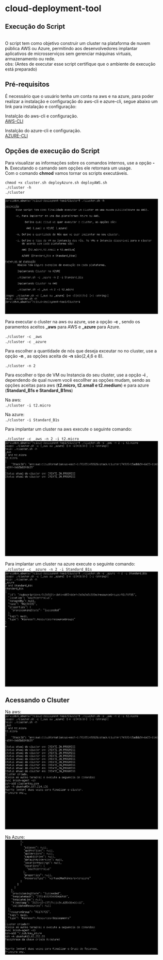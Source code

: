 # cloud-deployment-tool

## Execução do Script 
<br>
O script tem como objetivo construir um cluster na plataforma de nuvem pública AWS ou Azure, permitindo aos desenvolvedores implantar aplicativos de microsserviços sem gerenciar máquinas virtuais, armazenamento ou rede.
<br>
obs: (Antes de executar esse script certifique que o ambiente de execução está preparado)<br>

## Pré-requisitos

É necessário que o usuário tenha um conta na aws e na azure, para poder realizar a instalação e configuração do aws-cli e azure-cli, segue abaixo um link para instalação e configuração:

Instalção do aws-cli e configuração.<br>
[AWS-CLI](https://github.com/AnttoniC/cloud-deployment-tool/tree/main/Cluster/Aws-CLI)<br>

Instalção do azure-cli e configuração.<br>
[AZURE-CLI](https://github.com/AnttoniC/cloud-deployment-tool/tree/main/Cluster/Azure-CLI)<br>

## Opções de execução do Script
Para visualizar as informações sobre os comandos internos, use a opção **-h**.
Executando o camando sem opções ele retornara um usage.
<br>
Com o comando **chmod** vamos tornar os scripts executáveis. <br>
```
chmod +x cluster.sh deployAzure.sh deployAWS.sh
./cluster -h
./cluster 

```
![img](https://github.com/AnttoniC/cloud-deployment-tool/blob/main/Cluster/Aws-CLI/IMG/-h.png)
<br>

Para executar o cluster na aws ou azure, use a opção **-c** , sendo os paramentos aceitos **_aws** para AWS e **_azure** para Azure. 

`./cluster -c _aws`<br>
`./cluster -c _azure`<br>

Para escolher a quantidade de nós que deseja exceutar no no cluster, use a opção **-n** , as opções aceita de **-n** são(2,4,6 e 8).<br> 

`./cluster -n 2`<br>

Para escolher o tipo de VM ou Instancia do seu cluster, use a opção **-i** , dependendo de qual nuvem você escollher as opções mudam, sendo as opções aceitas para aws (**t2.micro, t2.small e t2.medium**) e para azure (**Standard_B1s e Standard_B1ms**)

Na aws:<br>
`./cluster -i t2.micro`<br>

Na azure:<br>
`./cluster -i Standard_B1s`<br>

Para implantar um cluster na aws execute o seguinte comando:<br>

`./cluster -c _aws -n 2 -i t2.micro` <br>
![img](https://github.com/AnttoniC/cloud-deployment-tool/blob/main/Cluster/Aws-CLI/IMG/deployAWS.png) <br>

Para implantar um cluster na azure execute o seguinte comando:<br>
`./cluster -c _azure -n 2 -i Standard_B1s` <br>
![img](https://github.com/AnttoniC/cloud-deployment-tool/blob/main/Cluster/Aws-CLI/IMG/deployAzure.png) <br>

## Acessando o Clsuter

Na aws: <br>
![img](https://github.com/AnttoniC/cloud-deployment-tool/blob/main/Cluster/Aws-CLI/IMG/acessoAws.png) <br>

Na Azure: <br>
![img](https://github.com/AnttoniC/cloud-deployment-tool/blob/main/Cluster/Aws-CLI/IMG/acessoAzure.png) <br>


